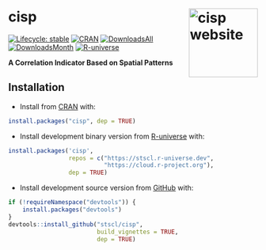 
<!-- README.md is generated from README.Rmd. Please edit that file -->

# cisp <a href="https://stscl.github.io/cisp/"><img src="man/figures/logo.png" align="right" height="139" alt="cisp website" /></a>

<!-- badges: start -->

[![Lifecycle:
stable](https://img.shields.io/badge/lifecycle-stable-cyan.svg)](https://lifecycle.r-lib.org/articles/stages.html#experimental)
[![CRAN](https://www.r-pkg.org/badges/version/cisp)](https://CRAN.R-project.org/package=cisp)
[![DownloadsAll](https://badgen.net/cran/dt/cisp?color=orange)](https://CRAN.R-project.org/package=cisp)
[![DownloadsMonth](https://cranlogs.r-pkg.org/badges/cisp)](https://CRAN.R-project.org/package=cisp)
[![R-universe](https://stscl.r-universe.dev/badges/cisp?color=cyan)](https://stscl.r-universe.dev/cisp)
<!-- badges: end -->

**A Correlation Indicator Based on Spatial Patterns**

## Installation

- Install from [CRAN](https://CRAN.R-project.org/package=cisp) with:

``` r
install.packages("cisp", dep = TRUE)
```

- Install development binary version from
  [R-universe](https://stscl.r-universe.dev/cisp) with:

``` r
install.packages('cisp',
                 repos = c("https://stscl.r-universe.dev",
                           "https://cloud.r-project.org"),
                 dep = TRUE)
```

- Install development source version from
  [GitHub](https://github.com/stscl/cisp) with:

``` r
if (!requireNamespace("devtools")) {
    install.packages("devtools")
}
devtools::install_github("stscl/cisp",
                         build_vignettes = TRUE,
                         dep = TRUE)
```
